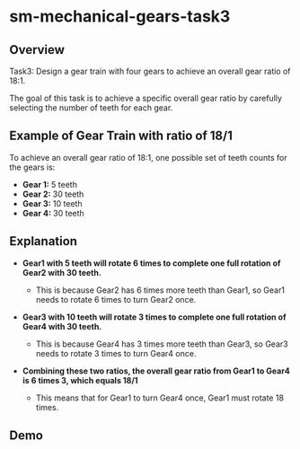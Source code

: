 # sm-mechanical-gears-task3

## Overview

Task3: Design a gear train with four gears to achieve an overall gear ratio of 18:1.

The goal of this task is to achieve a specific overall gear ratio by carefully selecting the number of teeth for each gear.


## Example of Gear Train with ratio of 18/1

To achieve an overall gear ratio of 18:1, one possible set of teeth counts for the gears is:

- **Gear 1:** 5 teeth
- **Gear 2:** 30 teeth
- **Gear 3:** 10 teeth
- **Gear 4:** 30 teeth


## Explanation 

- **Gear1 with 5 teeth will rotate 6 times to complete one full rotation of Gear2 with 30 teeth.**
  - This is because Gear2 has 6 times more teeth than Gear1, so Gear1 needs to rotate 6 times to turn Gear2 once.

- **Gear3 with 10 teeth will rotate 3 times to complete one full rotation of Gear4 with 30 teeth.**
  - This is because Gear4 has 3 times more teeth than Gear3, so Gear3 needs to rotate 3 times to turn Gear4 once.

- **Combining these two ratios, the overall gear ratio from Gear1 to Gear4 is 6 times 3, which equals 18/1**
  - This means that for Gear1 to turn Gear4 once, Gear1 must rotate 18 times.


## Demo


